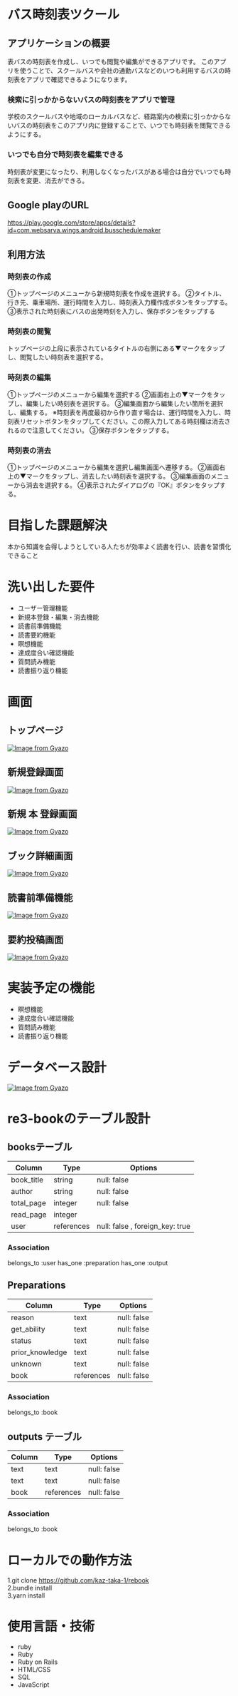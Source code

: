 # バス時刻表ツクール

## アプリケーションの概要
表バスの時刻表を作成し、いつでも閲覧や編集ができるアプリです。
このアプリを使うことで、スクールバスや会社の通勤バスなどのいつも利用するバスの時刻表をアプリで確認できるようになります。

### 検索に引っかからないバスの時刻表をアプリで管理
学校のスクールバスや地域のローカルバスなど、経路案内の検索に引っかからないバスの時刻表をこのアプリ内に登録することで、いつでも時刻表を閲覧できるようにする。

### いつでも自分で時刻表を編集できる
時刻表が変更になったり、利用しなくなったバスがある場合は自分でいつでも時刻表を変更、消去ができる。

## Google playのURL
https://play.google.com/store/apps/details?id=com.websarva.wings.android.busschedulemaker

## 利用方法
### 時刻表の作成
①トップページのメニューから新規時刻表を作成を選択する。
②タイトル、行き先、乗車場所、運行時間を入力し、時刻表入力欄作成ボタンをタップする。
③表示された時刻表にバスの出発時刻を入力し、保存ボタンをタップする

### 時刻表の閲覧
トップページの上段に表示されているタイトルの右側にある▼マークをタップし、閲覧したい時刻表を選択する。

### 時刻表の編集
①トップページのメニューから編集を選択する
②画面右上の▼マークをタップし、編集したい時刻表を選択する。
③編集画面から編集したい箇所を選択し、編集する。
※時刻表を再度最初から作り直す場合は、運行時間を入力し、時刻表リセットボタンをタップしてください。この際入力してある時刻欄は消去されるので注意してください。
③保存ボタンをタップする。

### 時刻表の消去
①トップページのメニューから編集を選択し編集画面へ遷移する。
②画面右上の▼マークをタップし、消去したい時刻表を選択する。
③編集画面のメニューから消去を選択する。
④表示されたダイアログの『OK』ボタンをタップする。

# 目指した課題解決
本から知識を会得しようとしている人たちが効率よく読書を行い、読書を習慣化できること
# 洗い出した要件
- ユーザー管理機能
- 新規本登録・編集・消去機能
- 読書前準備機能
- 読書要約機能
- 瞑想機能
- 達成度合い確認機能
- 質問読み機能
- 読書振り返り機能

# 画面
## トップページ
[![Image from Gyazo](https://i.gyazo.com/c3d00666c5e8526f49f7cbc9edca3cc1.jpg)](https://gyazo.com/c3d00666c5e8526f49f7cbc9edca3cc1)
## 新規登録画面
[![Image from Gyazo](https://i.gyazo.com/d791723271d776681b0cb23f16d26a5b.jpg)](https://gyazo.com/d791723271d776681b0cb23f16d26a5b)
## 新規 本 登録画面
[![Image from Gyazo](https://i.gyazo.com/57e0258f6a00fd1d2a96d60438f8453b.jpg)](https://gyazo.com/57e0258f6a00fd1d2a96d60438f8453b)
## ブック詳細画面
[![Image from Gyazo](https://i.gyazo.com/fadd515d5c7761857b7c48a7ca94f5c8.jpg)](https://gyazo.com/fadd515d5c7761857b7c48a7ca94f5c8)
## 読書前準備機能
[![Image from Gyazo](https://i.gyazo.com/453a62950d44714d6f5db698ae7c5f08.jpg)](https://gyazo.com/453a62950d44714d6f5db698ae7c5f08)

## 要約投稿画面
[![Image from Gyazo](https://i.gyazo.com/3740b920cd9f5105bb7c488bcf7f5f29.jpg)](https://gyazo.com/3740b920cd9f5105bb7c488bcf7f5f29)

# 実装予定の機能
- 瞑想機能
- 達成度合い確認機能
- 質問読み機能
- 読書振り返り機能
# データベース設計
[![Image from Gyazo](https://i.gyazo.com/d219912ca6e5031748d32a207ab66f99.png)](https://gyazo.com/d219912ca6e5031748d32a207ab66f99)


# re3-bookのテーブル設計
##  booksテーブル
| Column             | Type       | Options                         |
| ------------------ | ---------- | ------------------------------- |
|book_title          | string     | null: false                     |
|author              | string     | null: false                     |
|total_page          | integer    | null: false                     |
|read_page           | integer    |                                 |
|user                | references | null: false , foreign_key: true |

### Association
belongs_to :user
has_one :preparation
has_one :output



## Preparations
| Column             | Type        | Options                  |
| ------------------ | ----------- | ------------------------ |
| reason             | text        | null: false              |
| get_ability        | text        | null: false              |
| status             | text        | null: false              |
| prior_knowledge    | text        | null: false              |
| unknown            | text        | null: false              |
| book               | references  | null: false              |

### Association
belongs_to :book


## outputs テーブル
| Column             | Type        | Options                  |
| ------------------ | ----------- | -------------------------|
| text               | text        | null: false              |
| text               | text        | null: false              |
| book               | references  | null: false              |

### Association
belongs_to :book

# ローカルでの動作方法
1.git clone https://github.com/kaz-taka-1/rebook  
2.bundle install  
3.yarn install  

# 使用言語・技術
- ruby
- Ruby
- Ruby on Rails
- HTML/CSS
- SQL
- JavaScript



